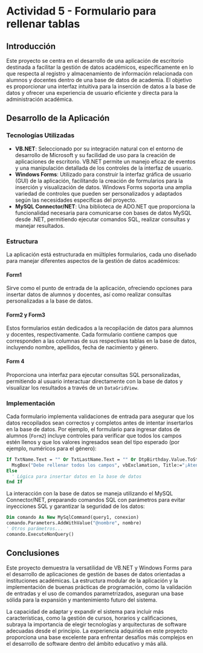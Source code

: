 # Actividad 5 - Formulario para rellenar tablas

## Introducción

Este proyecto se centra en el desarrollo de una aplicación de escritorio destinada a facilitar la gestión de datos académicos, específicamente en lo que respecta al registro y almacenamiento de información relacionada con alumnos y docentes dentro de una base de datos de academia. El objetivo es proporcionar una interfaz intuitiva para la inserción de datos a la base de datos y ofrecer una experiencia de usuario eficiente y directa para la administración académica.



## Desarrollo de la Aplicación

### Tecnologías Utilizadas

- **VB.NET**: Seleccionado por su integración natural con el entorno de desarrollo de Microsoft y su facilidad de uso para la creación de aplicaciones de escritorio. VB.NET permite un manejo eficaz de eventos y una manipulación detallada de los controles de la interfaz de usuario.
- **Windows Forms**: Utilizado para construir la interfaz gráfica de usuario (GUI) de la aplicación, facilitando la creación de formularios para la inserción y visualización de datos. Windows Forms soporta una amplia variedad de controles que pueden ser personalizados y adaptados según las necesidades específicas del proyecto.
- **MySQL Connector/NET**: Una biblioteca de ADO.NET que proporciona la funcionalidad necesaria para comunicarse con bases de datos MySQL desde .NET, permitiendo ejecutar comandos SQL, realizar consultas y manejar resultados.

 

### Estructura

La aplicación está estructurada en múltiples formularios, cada uno diseñado para manejar diferentes aspectos de la gestión de datos académicos:



#### Form1

Sirve como el punto de entrada de la aplicación, ofreciendo opciones para insertar datos de alumnos y docentes, así como realizar consultas personalizadas a la base de datos. 



#### Form2 y Form3

Estos formularios están dedicados a la recopilación de datos para alumnos y docentes, respectivamente. Cada formulario contiene campos que corresponden a las columnas de sus respectivas tablas en la base de datos, incluyendo nombre, apellidos, fecha de nacimiento y género.

 

#### Form 4

Proporciona una interfaz para ejecutar consultas SQL personalizadas, permitiendo al usuario interactuar directamente con la base de datos y visualizar los resultados a través de un `DataGridView`.



### Implementación

Cada formulario implementa validaciones de entrada para asegurar que los datos recopilados sean correctos y completos antes de intentar insertarlos en la base de datos. Por ejemplo, el formulario para ingresar datos de alumnos (`Form2`) incluye controles para verificar que todos los campos estén llenos y que los valores ingresados sean del tipo esperado (por ejemplo, numéricos para el género):

```vb
If TxtName.Text = "" Or TxtLastName.Text = "" Or DtpBirthday.Value.ToString = "" Or CbxGender.Text = "" Then
  MsgBox("Debe rellenar todos los campos", vbExclamation, Title:="¡Atención!")
Else
  ' Lógica para insertar datos en la base de datos
End If
```



La interacción con la base de datos se maneja utilizando el MySQL Connector/NET, preparando comandos SQL con parámetros para evitar inyecciones SQL y garantizar la seguridad de los datos:

```vb
Dim comando As New MySqlCommand(query1, conexion)
comando.Parameters.AddWithValue("@nombre", nombre)
' Otros parámetros...
comando.ExecuteNonQuery()
```

  

## Conclusiones

Este proyecto demuestra la versatilidad de VB.NET y Windows Forms para el desarrollo de aplicaciones de gestión de bases de datos orientadas a instituciones académicas. La estructura modular de la aplicación y la implementación de buenas prácticas de programación, como la validación de entradas y el uso de comandos parametrizados, aseguran una base sólida para la expansión y mantenimiento futuro del sistema.

 La capacidad de adaptar y expandir el sistema para incluir más características, como la gestión de cursos, horarios y calificaciones, subraya la importancia de elegir tecnologías y arquitecturas de software adecuadas desde el principio. La experiencia adquirida en este proyecto proporciona una base excelente para enfrentar desafíos más complejos en el desarrollo de software dentro del ámbito educativo y más allá.
